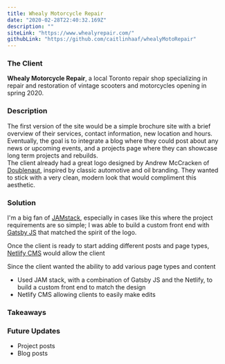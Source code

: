 ```yaml
---
title: Whealy Motorcycle Repair
date: "2020-02-28T22:40:32.169Z"
description: ""
siteLink: "https://www.whealyrepair.com/"
githubLink: "https://github.com/caitlinhaaf/whealyMotoRepair"
---
```


### The Client
**Whealy Motorcycle Repair**, a local Toronto repair shop specializing in repair and restoration of vintage scooters and motorcycles opening in spring 2020.

### Description
The first version of the site would be a simple brochure site with a brief overview of their services, contact information, new location and hours.
Eventually, the goal is to integrate a blog where they could post about any news or upcoming events, and a projects page where they can showcase long term projects and rebuilds.  
The client already had a great logo designed by Andrew McCracken of [Doublenaut](https://www.doublenaut.com/), inspired by classic automotive and oil branding. They wanted to stick with a very clean, modern look that would compliment this aesthetic.

### Solution
I'm a big fan of [JAMstack](https://jamstack.org/), especially in cases like this where the project requirements are so simple; I was able to build a custom front end with [Gatsby JS](https://www.gatsbyjs.org/) that matched the spirit of the logo.

Once the client is ready to start adding different posts and page types,  [Netlify CMS](https://www.netlifycms.org/) would allow the client 

Since the client wanted the ability to add various page types and content



- Used JAM stack, with a combination of Gatsby JS and the Netlify, to build a custom front end to match the design
- Netlify CMS allowing clients to easily make edits

### Takeaways

### Future Updates
- Project posts
- Blog posts
